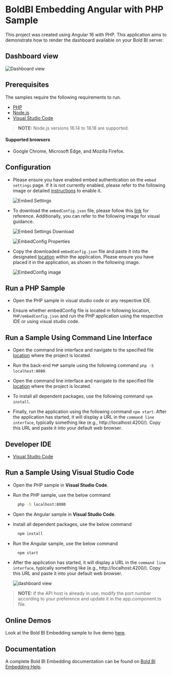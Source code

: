 # BoldBI Embedding Angular with PHP Sample

This project was created using Angular 16 with PHP. This application aims to demonstrate how to render the dashboard available on your Bold BI server.

## Dashboard view

  ![Dashboard view](https://github.com/boldbi/angular-with-php-sample/assets/129487075/b5b74a98-8fdc-42bc-8bd2-89404898a414)

## Prerequisites

The samples require the following requirements to run.

 * [PHP](https://windows.php.net/download/)
 * [Node.js](https://nodejs.org/en/)
 * [Visual Studio Code](https://code.visualstudio.com/download)
 
 > **NOTE:** Node.js versions 16.14 to 18.18 are supported.

#### Supported browsers
  
  * Google Chrome, Microsoft Edge, and Mozilla Firefox.

## Configuration

  * Please ensure you have enabled embed authentication on the `embed settings` page. If it is not currently enabled, please refer to the following image or detailed [instructions](https://help.boldbi.com/site-administration/embed-settings/#get-embed-secret-code) to enable it.

    ![Embed Settings](https://github.com/boldbi/aspnet-core-sample/assets/91586758/b3a81978-9eb4-42b2-92bb-d1e2735ab007)

  * To download the `embedConfig.json` file, please follow this [link](https://help.boldbi.com/site-administration/embed-settings/#get-embed-configuration-file) for reference. Additionally, you can refer to the following image for visual guidance.

    ![Embed Settings Download](https://github.com/boldbi/aspnet-core-sample/assets/91586758/d27d4cfc-6a3e-4c34-975e-f5f22dea6172)

    ![EmbedConfig Properties](https://github.com/boldbi/aspnet-core-sample/assets/91586758/d6ce925a-0d4c-45d2-817e-24d6d59e0d63)

  * Copy the downloaded `embedConfig.json` file and paste it into the designated [location](https://github.com/boldbi/angular-with-php-sample/PHP) within the application. Please ensure you have placed it in the application, as shown in the following image.
    
    ![EmbedConfig image](https://github.com/boldbi/angular-with-php-sample/assets/129487075/fd45c838-d847-43c6-bf60-66c4a99b05f3)

## Run a PHP Sample
 
 * Open the PHP sample in visual studio code or any respective IDE.
 
 * Ensure whether embedConfig file is located in following location, `PHP/embedConfig.json` and run the PHP application using the respective IDE or using visual studio code.

## Run a Sample Using Command Line Interface 
    
  * Open the command line interface and navigate to the specified file [location](https://github.com/boldbi/angular-with-php-sample/PHP) where the project is located.

  * Run the back-end `PHP` sample using the following command `php -S localhost:8080`.
  
  * Open the command line interface and navigate to the specified file [location](https://github.com/boldbi/angular-with-php-sample/Angular) where the project is located.
   
  * To install all dependent packages, use the following command `npm install`.
 
  * Finally, run the application using the following command `npm start`.  After the application has started, it will display a URL in the `command line interface`, typically something like (e.g., http://localhost:4200/). Copy this URL and paste it into your default web browser.

## Developer IDE

  * [Visual Studio Code](https://code.visualstudio.com/download)

## Run a Sample Using Visual Studio Code

 * Open the PHP sample in **Visual Studio Code**.

  * Run the PHP sample, use the below command

    ```bash
      php -S localhost:8080
    ```

 * Open the Angular sample in **Visual Studio Code**.

 * Install all dependent packages, use the below command

   ```bash
     npm install
   ```

 * Run the Angular sample, use the below command

   ```bash
     npm start
   ```

 * After the application has started, it will display a URL in the `command line interface`, typically something like (e.g., http://localhost:4200/). Copy this URL and paste it into your default web browser. 

    ![dashboard view](https://github.com/boldbi/angular-with-php-sample/assets/129487075/a5d4781a-9b0f-43c0-800f-b03a294729cc)

> **NOTE:** If the API host is already in use, modify the port number according to your preference and update it in the app.component.ts file.

## Online Demos

Look at the Bold BI Embedding sample to live demo [here](https://samples.boldbi.com/embed).

## Documentation

A complete Bold BI Embedding documentation can be found on [Bold BI Embedding Help](https://help.boldbi.com/embedded-bi/javascript-based/).

